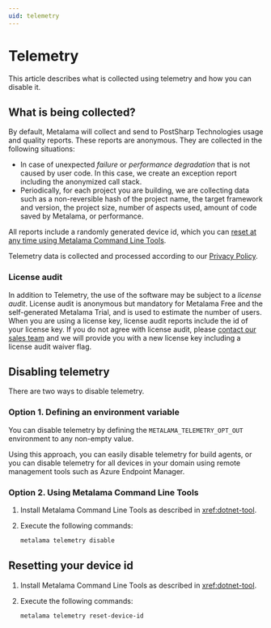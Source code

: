 ```yaml
---
uid: telemetry
---
```


# Telemetry

This article describes what is collected using telemetry and how you can disable it.

## What is being collected?

By default, Metalama will collect and send to PostSharp Technologies usage and quality reports. These reports are anonymous. They are collected in the following situations:

* In case of unexpected _failure_ or _performance degradation_ that is not caused by user code. In this case, we create an exception report including the anonymized call stack.
* Periodically, for each project you are building, we are collecting data such as a non-reversible hash of the project name, the target framework and version, the project size, number of aspects used, amount of code saved by Metalama, or performance.

All reports include a randomly generated device id, which you can [reset at any time using Metalama Command Line Tools](#resetting-your-device-id).

Telemetry data is collected and processed according to our [Privacy Policy](https://www.postsharp.net/company/legal/privacy-policy).

### License audit

In addition to Telemetry, the use of the software may be subject to a _license audit_. License audit is anonymous but mandatory for Metalama Free and the self-generated Metalama Trial, and is used to estimate the number of users. When you are using a license key, license audit reports include the id of your license key. If you do not agree with license audit, please [contact our sales team](mailto:hello@postsharp.net) and we will provide you with a new license key including a license audit waiver flag.

## Disabling telemetry

There are two ways to disable telemetry.

### Option 1. Defining an environment variable

You can disable telemetry by defining the `METALAMA_TELEMETRY_OPT_OUT` environment to any non-empty value. 

Using this approach, you can easily disable telemetry for build agents, or you can disable telemetry for all devices in your domain using remote management tools such as Azure Endpoint Manager.

### Option 2. Using Metalama Command Line Tools

1. Install Metalama Command Line Tools as described in <xref:dotnet-tool>.
2. Execute the following commands:

   ```powershell
   metalama telemetry disable
   ```

## Resetting your device id

1. Install Metalama Command Line Tools as described in <xref:dotnet-tool>.
2. Execute the following commands:

   ```powershell
   metalama telemetry reset-device-id
   ```

